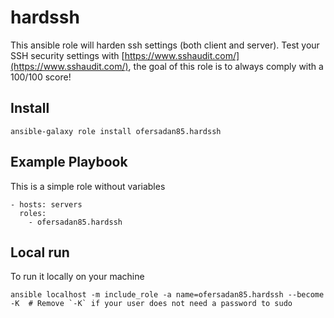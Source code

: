 # hardssh

This ansible role will harden ssh settings (both client and server).
Test your SSH security settings with [https://www.sshaudit.com/](https://www.sshaudit.com/), the goal of this role is to always comply with a 100/100 score!

## Install

    ansible-galaxy role install ofersadan85.hardssh

## Example Playbook

This is a simple role without variables

    - hosts: servers
      roles:
        - ofersadan85.hardssh

## Local run

To run it locally on your machine

    ansible localhost -m include_role -a name=ofersadan85.hardssh --become -K  # Remove `-K` if your user does not need a password to sudo
